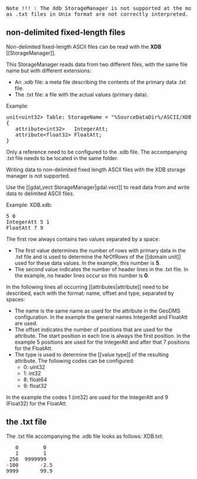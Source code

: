 <pre>
Note !!! : The Xdb StorageManager is not supported at the moment, 
as .txt files in Unix format are not correctly interpreted.
</pre>

## non-delimited fixed-length files

Non-delimited fixed-length ASCII files can be read with the **XDB** [[StorageManager]].

This StorageManager reads data from two different files, with the same file name but with different extensions:

- An .xdb file: a meta file describing the contents of the primary data .txt file.
- The .txt file: a file with the actual values (primary data).

Example:

<pre>
unit&lt;uint32&gt; Table: StorageName = "%SourceDataDir%/ASCII/XDB.xdb"
{
   attribute&lt;int32&gt;   IntegerAtt;
   attribute&lt;float32&gt; FloatAtt;
}
</pre>

Only a reference need to be configured to the .xdb file. The accompanying .txt file needs to be located in the same folder.

Writing data to non-delimited fixed length ASCII files with the XDB storage manager is not supported.

Use the [[gdal_vect StorageManager|gdal.vect]] to read data from and write data to delimited ASCII files. 

Example: XDB.xdb:

<pre>
5 0
IntegerAtt 5 1
FloatAtt 7 9
</pre>

The first row always contains two values separated by a space:
- The first value determines the number of rows with primary data in the .txt file and is used to determine the NrOfRows of the [[domain unit]] used for these data values. In the example, this number is **5**.
- The second value indicates the number of header lines in the .txt file. In the example, no header lines occur so this number is **0**.

In the following lines all occurring [[attributes|attribute]] need to be described, each with the format: name, offset and type, separated by spaces:

- The name is the same name as used for the attribute in the GeoDMS configuration. In the example the general names IntegerAtt and FloatAtt are used.
- The offset indicates the number of positions that are used for the attribute. The start position in each line is always the first position. In the example 5 positions are used for the IntegerAtt and after that 7 positions for the FloatAtt.
- The type is used to determine the [[value type]] of the resulting attribute. The following codes can be configured:
    - 0: uint32
    - 1: int32
    - 8: float64
    - 9: float32

In the example the codes 1 (int32) are used for the IntegerAtt and 9 (Float32) for the FloatAtt.

## the .txt file

The .txt file accompanying the .xdb file looks as follows: XDB.txt:

<pre>
   0        0
   1        1
 256  9999999
-100       -2.5
9999       99.9
</pre>